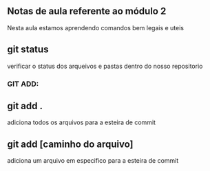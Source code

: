 ## Notas de aula referente ao módulo 2 

Nesta aula estamos aprendendo comandos bem legais e uteis 

## git status
verificar o status dos arqueivos e pastas dentro do nosso repositorio

### GIT ADD:

## git add .
adiciona todos os arquivos para a esteira de commit 

## git add [caminho do arquivo]
adiciona um arquivo em especifico  para a esteira de commit 

